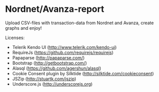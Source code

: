 # Nordnet/Avanza-report

Upload CSV-files with transaction-data from Nordnet and Avanza, create
graphs and enjoy!

Licenses: 
* Telerik Kendo UI (http://www.telerik.com/kendo-ui)
* RequireJs (https://github.com/requirejs/requirejs)
* Papaparse (http://papaparse.com/)
* Bootstrap (http://getbootstrap.com/)
* Alasql (https://github.com/agershun/alasql)
* Cookie Consent plugin by Silktide (http://silktide.com/cookieconsent)
* JSZip (http://stuartk.com/jszip)
* Underscore.js (http://underscorejs.org)